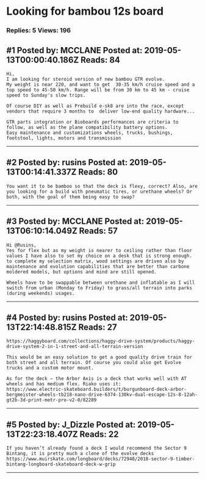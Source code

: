 # Looking for bambou 12s board

### Replies: 5 Views: 196

## \#1 Posted by: MCCLANE Posted at: 2019-05-13T00:00:40.186Z Reads: 84

```
Hi,
I am looking for steroid version of new bambou GTR evolve.
My weight is near 220, and want to get  30-35 km/h cruise speed and a  top speed to 45-50 km/h. Range will be from 30 km to 45 km - cruise speed to Sunday's slow trips.

Of course DIY as well as Prebuild e-sk8 are into the race, except vendors that require 3 months to  deliver low-end quality hardware...

GTR parts integration or Bioboards performances are criteria to follow, as well as the plane compatibility battery options.
Easy maintenance and customizations wheels, trucks, bushings, footstool, lights, motors and transmission
```

---
## \#2 Posted by: rusins Posted at: 2019-05-13T00:14:41.337Z Reads: 80

```
You want it to be bamboo so that the deck is flexy, correct? Also, are you looking for a build with pneumatic tires, or urethane wheels? Or both, with the goal of them being easy to swap?
```

---
## \#3 Posted by: MCCLANE Posted at: 2019-05-13T06:10:14.049Z Reads: 57

```
Hi @Rusins,
Yes for flex but as my weight is nearer to ceiling rather than floor values I have also to set my choice on a desk that is strong enough.
to complete my selection matrix, wood settings are driven also by maintenance and evolution capabilities that are better than carbone moldered models, but options and mind are still opened.

Wheels have to be swappable between urethane and inflatable as I will switch from urban (Monday to Friday) to grass/all terrain into parks (during weekends) usages.
```

---
## \#4 Posted by: rusins Posted at: 2019-05-13T22:14:48.815Z Reads: 27

```
https://haggyboard.com/collections/haggy-drive-system/products/haggy-drive-system-2-in-1-street-and-all-terrain-version

This would be an easy solution to get a good quality drive train for both street and all terrain. Of course you could also get Evolve trucks and a custom motor mount.

As for the deck – the Arbor Axis is a deck that works well with AT wheels and has medium flex. Riako uses it:
https://www.electric-skateboard.builders/t/burgunboard-deck-arbor-bergmeister-wheels-tb218-nano-drive-6374-130kv-dual-escape-12s-8-12ah-gt2b-3d-print-metr-pro-v2-0/82289
```

---
## \#5 Posted by: J_Dizzle Posted at: 2019-05-13T22:23:18.407Z Reads: 22

```
If you haven’t already found a deck I would recommend the Sector 9 Bintang, it is pretty much a clone of the evolve decks 
https://www.muirskate.com/longboard/decks/72948/2018-sector-9-timber-bintang-longboard-skateboard-deck-w-grip
```

---
